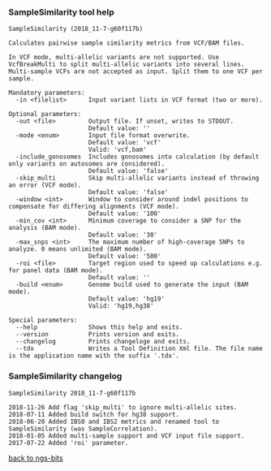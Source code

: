 ### SampleSimilarity tool help
	SampleSimilarity (2018_11-7-g60f117b)
	
	Calculates pairwise sample similarity metrics from VCF/BAM files.
	
	In VCF mode, multi-allelic variants are not supported. Use VcfBreakMulti to split multi-allelic variants into several lines.
	Multi-sample VCFs are not accepted as input. Split them to one VCF per sample.
	
	Mandatory parameters:
	  -in <filelist>      Input variant lists in VCF format (two or more).
	
	Optional parameters:
	  -out <file>         Output file. If unset, writes to STDOUT.
	                      Default value: ''
	  -mode <enum>        Input file format overwrite.
	                      Default value: 'vcf'
	                      Valid: 'vcf,bam'
	  -include_gonosomes  Includes gonosomes into calculation (by default only variants on autosomes are considered).
	                      Default value: 'false'
	  -skip_multi         Skip multi-allelic variants instead of throwing an error (VCF mode).
	                      Default value: 'false'
	  -window <int>       Window to consider around indel positions to compensate for differing alignments (VCF mode).
	                      Default value: '100'
	  -min_cov <int>      Minimum coverage to consider a SNP for the analysis (BAM mode).
	                      Default value: '30'
	  -max_snps <int>     The maximum number of high-coverage SNPs to analyze. 0 means unlimited (BAM mode).
	                      Default value: '500'
	  -roi <file>         Target region used to speed up calculations e.g. for panel data (BAM mode).
	                      Default value: ''
	  -build <enum>       Genome build used to generate the input (BAM mode).
	                      Default value: 'hg19'
	                      Valid: 'hg19,hg38'
	
	Special parameters:
	  --help              Shows this help and exits.
	  --version           Prints version and exits.
	  --changelog         Prints changeloge and exits.
	  --tdx               Writes a Tool Definition Xml file. The file name is the application name with the suffix '.tdx'.
	
### SampleSimilarity changelog
	SampleSimilarity 2018_11-7-g60f117b
	
	2018-11-26 Add flag 'skip_multi' to ignore multi-allelic sites.
	2018-07-11 Added build switch for hg38 support.
	2018-06-20 Added IBS0 and IBS2 metrics and renamed tool to SampleSimilarity (was SampleCorrelation).
	2018-01-05 Added multi-sample support and VCF input file support.
	2017-07-22 Added 'roi' parameter.
[back to ngs-bits](https://github.com/imgag/ngs-bits)